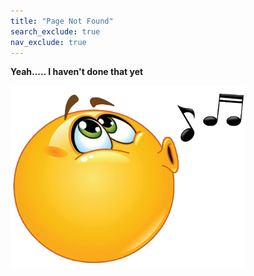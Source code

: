 ```yaml
---
title: "Page Not Found"
search_exclude: true
nav_exclude: true
---
```


**Yeah..... I haven't done that yet**

![](assets/images/not_found.png)
